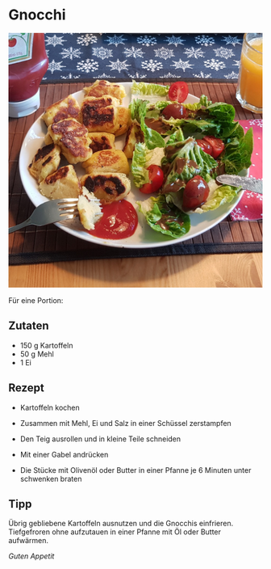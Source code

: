 # Gnocchi

![img](imgs/Gnocchi.jpg)

Für eine Portion:

## Zutaten
- 150 g Kartoffeln
- 50 g Mehl
- 1 Ei

## Rezept
- Kartoffeln kochen

- Zusammen mit Mehl, Ei und Salz in einer Schüssel zerstampfen

- Den Teig ausrollen und in kleine Teile schneiden

- Mit einer Gabel andrücken

- Die Stücke mit Olivenöl oder Butter in einer Pfanne je 6 Minuten unter schwenken braten

## Tipp
Übrig gebliebene Kartoffeln ausnutzen und die Gnocchis einfrieren. 
Tiefgefroren ohne aufzutauen in einer Pfanne mit Öl oder Butter aufwärmen.

*Guten Appetit*
